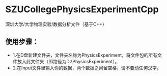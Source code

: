 # SZUCollegePhysicsExperimentCpp
深圳大学/大学物理实验/数据分析文件（基于C++）
## 使用步骤：
* 1.在D盘新建文件夹，文件夹名称为PhysicsExperiment，将文件包的所有文件放入此文件夹（即路径为D:\PhysicsExperiment）。
* 2.在Input文件里输入你的数据，两个数据之间留空格，请不要动任何汉字。
